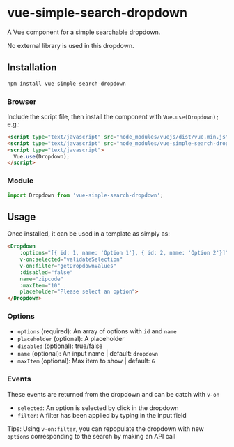 # vue-simple-search-dropdown

A Vue component for a simple searchable dropdown.

No external library is used in this dropdown.

## Installation

```js
npm install vue-simple-search-dropdown
```

### Browser

Include the script file, then install the component with `Vue.use(Dropdown);` e.g.:

```html
<script type="text/javascript" src="node_modules/vuejs/dist/vue.min.js"></script>
<script type="text/javascript" src="node_modules/vue-simple-search-dropdown/dist/vue-simple-search-dropdown.min.js"></script>
<script type="text/javascript">
  Vue.use(Dropdown);
</script>
```

### Module

```js
import Dropdown from 'vue-simple-search-dropdown';
```

## Usage

Once installed, it can be used in a template as simply as:

```html
<Dropdown
    :options="[{ id: 1, name: 'Option 1'}, { id: 2, name: 'Option 2'}]"
    v-on:selected="validateSelection"
    v-on:filter="getDropdownValues"
    :disabled="false"
    name="zipcode"
    :maxItem="10"
    placeholder="Please select an option">
</Dropdown>
```

### Options

- `options` (required): An array of options with `id` and `name`
- `placeholder` (optional): A placeholder 
- `disabled` (optional): true/false
- `name` (optional): An input name | default: `dropdown`
- `maxItem` (optional): Max item to show | default: `6`

### Events

These events are returned from the dropdown and can be catch with `v-on`
- `selected`: An option is selected by click in the dropdown
- `filter`: A filter has been applied by typing in the input field

Tips: Using `v-on:filter`, you can repopulate the dropdown with new `options` corresponding to the search by making an API call
